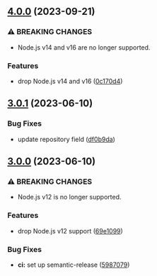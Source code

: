 ## [4.0.0](https://github.com/kenany/binomial-pmf/compare/3.0.1...4.0.0) (2023-09-21)


### ⚠ BREAKING CHANGES

* Node.js v14 and v16 are no longer supported.

### Features

* drop Node.js v14 and v16 ([0c170d4](https://github.com/kenany/binomial-pmf/commit/0c170d4b34ea89be4774b5ee7987c13a916c5c9d))

## [3.0.1](https://github.com/kenany/binomial-pmf/compare/3.0.0...3.0.1) (2023-06-10)


### Bug Fixes

* update repository field ([df0b9da](https://github.com/kenany/binomial-pmf/commit/df0b9da9e83890567c115d3f0e2b436b7ed177f0))

## [3.0.0](https://github.com/KenanY/binomial-pmf/compare/2.0.0...3.0.0) (2023-06-10)


### ⚠ BREAKING CHANGES

* Node.js v12 is no longer supported.

### Features

* drop Node.js v12 support ([69e1099](https://github.com/KenanY/binomial-pmf/commit/69e1099f161ea78b3aa998173cbe4d275d229eab))


### Bug Fixes

* **ci:** set up semantic-release ([5987079](https://github.com/KenanY/binomial-pmf/commit/598707984e581b9b3b5e7996fd34bbea8c252253))
